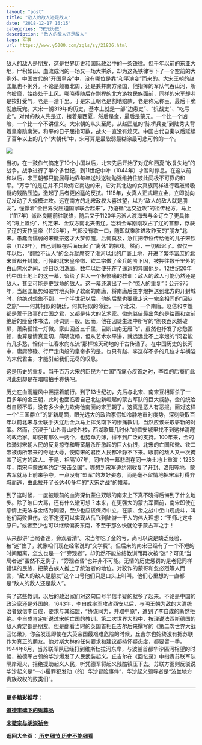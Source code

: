 ```yaml
---
layout: "post"
title: "敌人的敌人还是敌人"
date: "2018-12-17 16:15"
categories: "宋元历史"
description: "敌人的敌人还是敌人"
tags: 军事
url: https://www.y5000.com/zgls/sy/21836.html
---
```






敌人的敌人是朋友，这是世界历史和国际政治中的一条铁律。但千年以前的东亚大地，尸积如山、血流成河的一场又一场大拼杀，却为这条铁律写下了一个空前的大例外。中国古代的“开国皇帝”中，没有哪位是靠“和平演变”而来的。大宋王朝的赵匡胤也不例外。不论是颠覆北周，还是兼并南方诸国，他指挥的军队气吞山河，所向披靡，始终处于上风。哪晓得随后在剽桿的北方游牧民族面前，同样的宋军却老是挨打受气，老是一溃千里。于是宋王朝老是割地赔款，老是称兄称臣，最后干脆彻底玩完。大宋一朝319年的历史，基本上就是一部“边患史”、“抗战史”、“吃亏史”。对付的敌人先是辽，接着是西夏，然后是金，最后是蒙元。一个比一个凶险，一个比一个不讲信义。大宋朝的从头至尾，从赵匡胤的“陈桥兵变”到陆秀夫背着皇帝跳南海，和平的日子屈指可数，战火一直没有熄灭。中国古代自秦以后延续了百年以上的几个“大朝代”中，宋可算是最软弱最糊涂最可悲可怜的一个。

![](https://img.y5000.com/uploads/allimg/170523/11-1F5231I032b8.jpg)

当初，在一鼓作气搞定了10个小国以后，北宋先后开始了对辽和西夏“收复失地”的战争。战争进行了半个多世纪，到11世纪中叶（1044年）才暂时停息。在这以前和以后，宋王朝都只能屈辱地靠每年送钱送物勉强维持住彼此间极不可靠的和平。“万幸”的是辽并不只欺侮它南边的宋，它对其北边的女真族同样进行着敲骨吸髓的残酷压迫，激起了后者更凶猛的反抗。1115年，女真人正式建立金，立即就向辽发动了大规模进攻。远在南方的北宋政权大喜过望，以为“敌人的敌人就是朋友”，憧憬着“全世界受压迫国家联合起来”，乃遵循“远交近攻”的祖传秘方，马上（1117年）派赵良嗣前往联络，随后又于1120年另派人渡海去与金订立了更具体的“海上盟约”，约定宋、金双方南北夹击辽。岂料金军刚刚攻占了辽的首都，俘获了辽的天拃皇帝（1125年），气都没有歇一口，随即就乘胜进攻昨天的“朋友”北宋。愚蠢而懦弱的宋徽宗这才大梦惊醒，后悔莫及，急忙把帝位传给他的儿子宋钦宗（1126年），自己则躲在后面玩起了“离休”的把戏。然而，一切都迟了。仅仅一年以后，“翻脸不认人”的金兵就席卷了淮河以北的广袤土地，开进了繁华富庶的北宋首都开封城。可怜的北宋皇帝徽、钦二宗做了金兵的阶下囚，被押往数千里外的白山黑水之间，终日以泪洗面，数年以后便死在了遥远的异国他乡。12世纪20年代中国土地上的这一幕，留给了世人一个极惨痛的教训：敌人的敌人可能仍然还是敌人，甚至可能是更致命的敌人。这一幕还演出了一个“惊人的重复”：公元975年，当赵匡胤势如破竹地灭掉了软弱的南唐，将南唐后主李煜押送到北方的开封城时，他绝对想象不到，一个半世纪以后，他的后辈也要重走这一完全相同的“囚徒之旅”——何其相似的朝廷，何其相似的命运，一个北宋，一个南唐。赵佶和李煜都是荒于政事的亡国之君，又都是伟大的艺术家。徽宗赵佶最出色的是绘画和空前绝后的瘦金体书法，诗词则一般。因而，他在囚徒生涯中所写的“彻夜西风撼破扉，萧条孤馆一灯微。家山回首三千里，目断山南无雁飞”，虽然也抒发了悲愁困顿，也算是情真意切，简明流畅，但从艺术水平讲，就远远比不上李煜的“问君能有几多愁，恰似一江春水向东流”那样惊天动地的千古传诵了。在中国历史的长河中，庸庸碌碌、行尸走肉般的皇帝多的是。也只有赵、李这样不多的几位才华横溢的末代君主，才能引起我们无尽的叹息。

这是历史的重复。当千百万大宋的臣民为“亡国”而痛心疾首之时，李煜的后裔们此时此刻却是在暗暗拍手称快吧。

历史在血雨腥风中摇摆着前行。到了13世纪初，先后与北宋、南宋互相厮杀了一百多年的金王朝，此时也面临着自己北边新崛起的蒙古军队的巨大威胁。金的统治者自顾不暇，没有多少余力欺侮他南面的宋王朝了。这真是恶人有恶报。面对这样一个“三国鼎立”的崭新局面，眼光远大的政治家假如冷静地审时度势，深刻吸取百年以前北宋与金联手灭辽后金兵马上挥戈南下的惨痛教训，当然应该采取崭新的对策。然而，沉浸于“山外青山楼外楼，西湖歌舞几时休”的临安城里找不到这样清醒的政治家。即使有那么一两个，也势单力薄，得不到广泛的支持。100年来，金的铁骑对宋朝人民的反复掠夺和野蛮屠杀所激起的巨大仇恨，北宋的亡国和徽、钦二帝被虏所带来的奇耻大辱，使南宋的君臣人民都冷静不下来。眼前的敌人又一次掩盖了远方的敌人。于是，相隔107年，同样的一幕悲剧在同一块土地上重演：1233年，南宋与蒙古军约定“夹击金国”。哪想到宋军遵约刚收复了开封、洛阳等地，蒙古军就马上前来争夺，一点没有“盟军”的友好姿态，而是毫不留情地把宋军打得弃城而逃，由此拉开了长达40多年的“灭宋之战”的帷幕。

到了这时候，一度被眼前的血海深仇蒙住双眼的南宋上下真不晓得后悔到了什么地步。除了破口大骂，还有什么辙可想？本来，在更强大的蒙古军面前，南宋即使在感情上无法与金结为同盟，至少也应该保持中立，在蒙、金之战中坐山观虎斗，叫他们两败俱伤，说不定还可以实现从岳飞到陆游一干人的伟大理想：“王师北定中原曰。”或者至少也可以继续偏安东南，不至于那么快就沦于蒙古军之手！

从来都讲“当局者迷，旁观者清”。宋当年吃了金的亏，尚可以说是缺乏经验，被“迷”住了，就像咱们现在经常说的“交学费”。但后来的南宋已经有了一个不短的时间距离，怎么也是一个“旁观者”，却仍然不能总结教训而再次被“迷”？可见“当局者迷”虽然不乏例子，“旁观者昏”也并非不可能。无情的历史惩罚的是老犯同样错误的民族，把蒙古族人推上了统治者的地位。对狡诈的蒙哥和忽必烈等人而言，“敌人的敌人是朋友”这个口号他们只是口头上叫叫。他们心里想的一直都是“敌人的敌人还是敌人”。

有了这些教训，以后的政治家们对这句口号半信半疑的就多了起来。不论是中国的政治家还是外国的。1643年，李自成率军攻占西安以后，与明王朝为敌的大清统治者致信李自成，要求与其结盟，“协谋同力，并取中原”，遭到了李自成的断然拒绝。李自成肯定听说过宋朝亡国的教训。第二次世界大战中，按理说法西斯德国的敌人肯定都是朋友。但是翻看当时的英国首相丘吉尔后来撰写的《第二次世界大战回忆录》，你会发现即使在大英帝国最艰难危险的时候，丘吉尔也始终没有把苏联作为真正的朋友。他对斯大林的任何要求和建议都持怀疑态度，都要留一手。1944年8月，当苏联军队已经打到维斯杜拉河东岸，与波兰首都华沙隔河相望的时候，被德军占领的华沙爆发了人民武装起义。丘吉尔在《回忆录》中指责苏联军队隔岸观火，拒绝援助起义人民，听凭德军将起义残酷镇压下去。苏联方面则反驳说华沙起义是“一小撮罪犯发动（的）华沙冒险事件”，华沙起义领导者是“波兰地方贵族政权的败类们”。

* * *

**更多精彩推荐：**

**[道德丰碑下的殉葬品](https://www.y5000.com/zgls/sy/21838.html)**

**[宋徽宗与明崇祯帝](https://www.y5000.com/zgls/21841.html)**

**返回大全页：[ 历史细节 历史不能细看](https://www.y5000.com/zgls/21864.html)**
